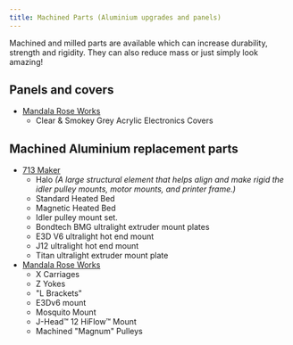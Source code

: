 ```yaml
---
title: Machined Parts (Aluminium upgrades and panels)
--- 
```


Machined and milled parts are available which can increase durability, strength and rigidity. They can also reduce mass or just simply look amazing!

## Panels and covers
 
  * [Mandala Rose Works](http://www.mandalaroseworks.com/product/railcore_parts)
    * Clear & Smokey Grey Acrylic Electronics Covers

## Machined Aluminium replacement parts

  * [713 Maker](https://713maker.com/railcore-ii-300zl)
    * Halo *(A large structural element that helps align and make rigid the idler pulley mounts, motor mounts, and printer frame.)*
    * Standard Heated Bed
    * Magnetic Heated Bed
    * Idler pulley mount set.
    * Bondtech BMG ultralight extruder mount plates
    * E3D V6 ultralight hot end mount
    * J12 ultralight hot end mount
    * Titan ultralight extruder mount plate
  * [Mandala Rose Works](http://www.mandalaroseworks.com/product/railcore_parts)
    * X Carriages
    * Z Yokes
    * "L Brackets"
    * E3Dv6 mount
    * Mosquito Mount
    * J-Head™ 12 HiFlow™ Mount
    * Machined "Magnum" Pulleys    
